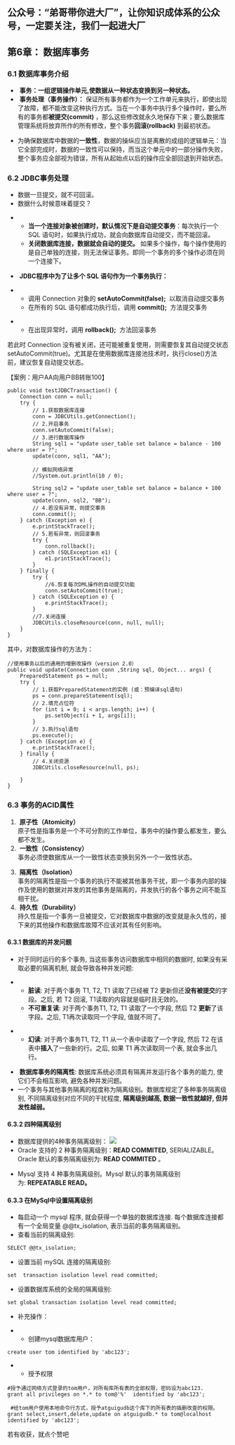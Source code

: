 ## 公众号：“弟哥带你进大厂”，让你知识成体系的公众号，一定要关注，我们一起进大厂

## 第6章： 数据库事务



### 6.1 数据库事务介绍




-    **事务：一组逻辑操作单元,使数据从一种状态变换到另一种状态。**
-    **事务处理（事务操作）：** 保证所有事务都作为一个工作单元来执行，即使出现了故障，都不能改变这种执行方式。当在一个事务中执行多个操作时，要么所有的事务都**被提交(commit)** ，那么这些修改就永久地保存下来；要么数据库管理系统将放弃所作的所有修改，整个事务**回滚(rollback)** 到最初状态。 

<!---->

-   为确保数据库中数据的**一致性**，数据的操纵应当是离散的成组的逻辑单元：当它全部完成时，数据的一致性可以保持，而当这个单元中的一部分操作失败，整个事务应全部视为错误，所有从起始点以后的操作应全部回退到开始状态。 




### 6.2 JDBC事务处理




-   数据一旦提交，就不可回滚。 
-   数据什么时候意味着提交？ 

<!---->

-   -   **当一个连接对象被创建时，默认情况下是自动提交事务**：每次执行一个 SQL 语句时，如果执行成功，就会向数据库自动提交，而不能回滚。
    -   **关闭数据库连接，数据就会自动的提交。** 如果多个操作，每个操作使用的是自己单独的连接，则无法保证事务。即同一个事务的多个操作必须在同一个连接下。

<!---->

-    **JDBC程序中为了让多个 SQL 语句作为一个事务执行：**

<!---->

-   -   调用 Connection 对象的 **setAutoCommit(false);**  以取消自动提交事务
    -   在所有的 SQL 语句都成功执行后，调用 **commit();**  方法提交事务

<!---->

-   -   在出现异常时，调用 **rollback();**  方法回滚事务

若此时 Connection 没有被关闭，还可能被重复使用，则需要恢复其自动提交状态 setAutoCommit(true)。尤其是在使用数据库连接池技术时，执行close()方法前，建议恢复自动提交状态。

【案例：用户AA向用户BB转账100】



```
public void testJDBCTransaction() {
	Connection conn = null;
	try {
		// 1.获取数据库连接
		conn = JDBCUtils.getConnection();
		// 2.开启事务
		conn.setAutoCommit(false);
		// 3.进行数据库操作
		String sql1 = "update user_table set balance = balance - 100 where user = ?";
		update(conn, sql1, "AA");

		// 模拟网络异常
		//System.out.println(10 / 0);

		String sql2 = "update user_table set balance = balance + 100 where user = ?";
		update(conn, sql2, "BB");
		// 4.若没有异常，则提交事务
		conn.commit();
	} catch (Exception e) {
		e.printStackTrace();
		// 5.若有异常，则回滚事务
		try {
			conn.rollback();
		} catch (SQLException e1) {
			e1.printStackTrace();
		}
    } finally {
        try {
			//6.恢复每次DML操作的自动提交功能
			conn.setAutoCommit(true);
		} catch (SQLException e) {
			e.printStackTrace();
		}
        //7.关闭连接
		JDBCUtils.closeResource(conn, null, null); 
    }  
}
```




其中，对数据库操作的方法为：



```
//使用事务以后的通用的增删改操作（version 2.0）
public void update(Connection conn ,String sql, Object... args) {
	PreparedStatement ps = null;
	try {
		// 1.获取PreparedStatement的实例 (或：预编译sql语句)
		ps = conn.prepareStatement(sql);
		// 2.填充占位符
		for (int i = 0; i < args.length; i++) {
			ps.setObject(i + 1, args[i]);
		}
		// 3.执行sql语句
		ps.execute();
	} catch (Exception e) {
		e.printStackTrace();
	} finally {
		// 4.关闭资源
		JDBCUtils.closeResource(null, ps);

	}
}
```



### 6.3 事务的ACID属性



1.   **原子性（Atomicity）**\
    原子性是指事务是一个不可分割的工作单位，事务中的操作要么都发生，要么都不发生。 
1.   **一致性（Consistency）**\
    事务必须使数据库从一个一致性状态变换到另外一个一致性状态。 

<!---->

3.   **隔离性（Isolation）**\
    事务的隔离性是指一个事务的执行不能被其他事务干扰，即一个事务内部的操作及使用的数据对并发的其他事务是隔离的，并发执行的各个事务之间不能互相干扰。 
3.   **持久性（Durability）**\
    持久性是指一个事务一旦被提交，它对数据库中数据的改变就是永久性的，接下来的其他操作和数据库故障不应该对其有任何影响。 



#### 6.3.1 数据库的并发问题


-   对于同时运行的多个事务, 当这些事务访问数据库中相同的数据时, 如果没有采取必要的隔离机制, 就会导致各种并发问题: 

<!---->

-   -   **脏读**: 对于两个事务 T1, T2, T1 读取了已经被 T2 更新但还**没有被提交**的字段。之后, 若 T2 回滚, T1读取的内容就是临时且无效的。
    -   **不可重复读**: 对于两个事务T1, T2, T1 读取了一个字段, 然后 T2 **更新**了该字段。之后, T1再次读取同一个字段, 值就不同了。

<!---->

-   -   **幻读**: 对于两个事务T1, T2, T1 从一个表中读取了一个字段, 然后 T2 在该表中**插入**了一些新的行。之后, 如果 T1 再次读取同一个表, 就会多出几行。

<!---->

-    **数据库事务的隔离性**: 数据库系统必须具有隔离并发运行各个事务的能力, 使它们不会相互影响, 避免各种并发问题。 
-   一个事务与其他事务隔离的程度称为隔离级别。数据库规定了多种事务隔离级别, 不同隔离级别对应不同的干扰程度, **隔离级别越高, 数据一致性就越好, 但并发性越弱。**



#### 6.3.2 四种隔离级别



-   数据库提供的4种事务隔离级别：
    ![](https://p3-juejin.byteimg.com/tos-cn-i-k3u1fbpfcp/26f936a9fd674b539f7ca15d27be2c2b~tplv-k3u1fbpfcp-zoom-1.image)
-   Oracle 支持的 2 种事务隔离级别：**READ COMMITED**, SERIALIZABLE。 Oracle 默认的事务隔离级别为: **READ COMMITED** 。 

<!---->

-   Mysql 支持 4 种事务隔离级别。Mysql 默认的事务隔离级别为: **REPEATABLE READ。**
#### 6.3.3 在MySql中设置隔离级别



-   每启动一个 mysql 程序, 就会获得一个单独的数据库连接. 每个数据库连接都有一个全局变量 @@tx_isolation, 表示当前的事务隔离级别。 
-   查看当前的隔离级别: 

```
SELECT @@tx_isolation;
```

-   设置当前 mySQL 连接的隔离级别: 

```
set  transaction isolation level read committed;
```

-   设置数据库系统的全局的隔离级别: 

```
set global transaction isolation level read committed;
```

-   补充操作： 

<!---->

-   -   创建mysql数据库用户： 

```
create user tom identified by 'abc123';
```

-   -   授予权限 

```
#授予通过网络方式登录的tom用户，对所有库所有表的全部权限，密码设为abc123.
grant all privileges on *.* to tom@'%'  identified by 'abc123'; 

 #给tom用户使用本地命令行方式，授予atguigudb这个库下的所有表的插删改查的权限。
grant select,insert,delete,update on atguigudb.* to tom@localhost identified by 'abc123';
```

若有收获，就点个赞吧